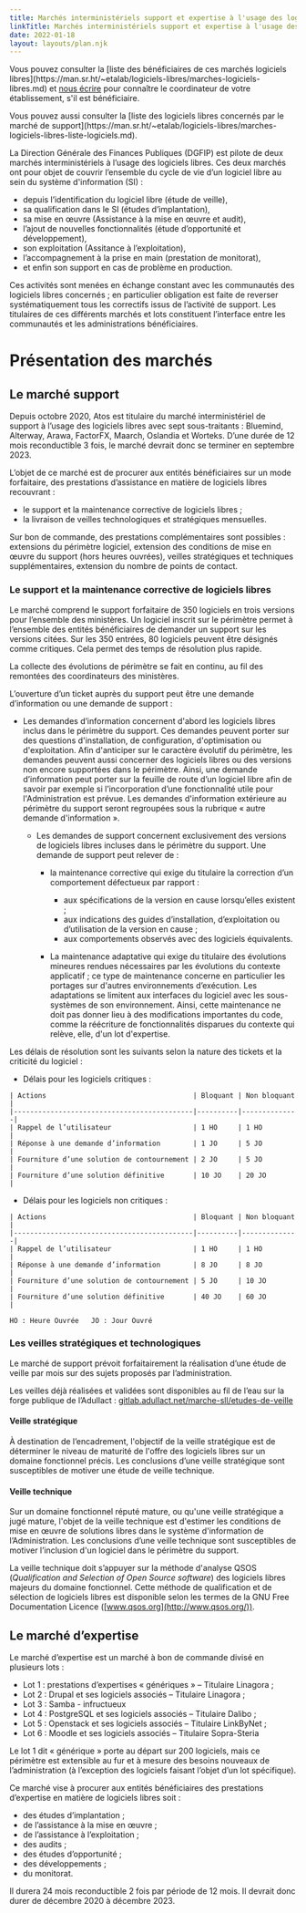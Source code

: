 ```yaml
---
title: Marchés interministériels support et expertise à l'usage des logiciels libres
linkTitle: Marchés interministériels support et expertise à l'usage des logiciels libres
date: 2022-01-18
layout: layouts/plan.njk
---
```


<div class="fr-highlight">
  <p>Vous pouvez consulter la [liste des bénéficiaires de ces marchés logiciels libres](https://man.sr.ht/~etalab/logiciels-libres/marches-logiciels-libres.md) et <a href="/contacts">nous écrire</a> pour connaître le coordinateur de votre établissement, s'il est bénéficiaire.</p>
  <p>Vous pouvez aussi consulter la [liste des logiciels libres concernés par le marché de support](https://man.sr.ht/~etalab/logiciels-libres/marches-logiciels-libres-liste-logiciels.md).</p>
</div>

La Direction Générale des Finances Publiques (DGFIP) est pilote de deux marchés interministériels à l’usage des logiciels libres. Ces deux marchés ont pour objet de couvrir l’ensemble du cycle de vie d’un logiciel libre au sein du système d'information (SI) :

- depuis l’identification du logiciel libre (étude de veille),
- sa qualification dans le SI (études d’implantation), 
- sa mise en œuvre (Assistance à la mise en œuvre et audit), 
- l’ajout de nouvelles fonctionnalités (étude d’opportunité et développement),
- son exploitation (Assitance à l’exploitation), 
- l’accompagnement à la prise en main (prestation de monitorat),
- et enfin son support en cas de problème en production.

Ces activités sont menées en échange constant avec les communautés des logiciels libres concernés ; en particulier obligation est faite de reverser systématiquement tous les correctifs issus de l’activité de support. Les titulaires de ces différents marchés et lots constituent l’interface entre les communautés et les administrations bénéficiaires.

# Présentation des marchés

## Le marché support

Depuis octobre 2020, Atos est titulaire du marché interministériel de support à l’usage des logiciels libres avec sept sous-traitants : Bluemind, Alterway, Arawa, FactorFX, Maarch, Oslandia et Worteks. D’une durée de 12 mois reconductible 3 fois, le marché devrait donc se terminer en septembre 2023.

L’objet de ce marché est de procurer aux entités bénéficiaires sur un mode forfaitaire, des prestations d’assistance en matière de logiciels libres recouvrant :

- le support et la maintenance corrective de logiciels libres ;
- la livraison de veilles technologiques et stratégiques mensuelles.

Sur bon de commande, des prestations complémentaires sont possibles : extensions du périmètre logiciel, extension des conditions de mise en œuvre du support (hors heures ouvrées), veilles stratégiques et techniques supplémentaires, extension du nombre de points de contact.

### Le support et la maintenance corrective de logiciels libres

Le marché comprend le support forfaitaire de 350 logiciels en trois versions pour l’ensemble des ministères. Un logiciel inscrit sur le périmètre permet à l’ensemble des entités bénéficiaires de demander un support sur les versions citées. Sur les 350 entrées, 80 logiciels peuvent être désignés comme critiques. Cela permet des temps de résolution plus rapide.

La collecte des évolutions de périmètre se fait en continu, au fil des remontées des coordinateurs des ministères.

L’ouverture d’un ticket auprès du support peut être une demande d’information ou une demande de support :

- Les demandes d’information concernent d'abord les logiciels libres inclus dans le périmètre du support. Ces demandes peuvent porter sur des questions d'installation, de configuration, d'optimisation ou d'exploitation. Afin d'anticiper sur le caractère évolutif du périmètre, les demandes peuvent aussi concerner des logiciels libres ou des versions non encore supportées dans le périmètre. Ainsi, une demande d’information peut porter sur la feuille de route d’un logiciel libre afin de savoir par exemple si l’incorporation d’une fonctionnalité utile pour l'Administration est prévue. Les demandes d'information extérieure au périmètre du support seront regroupées sous la rubrique « autre demande d'information ».
  
  - Les demandes de support concernent exclusivement des versions de logiciels libres incluses dans le périmètre du support. Une demande de support peut relever de :

	- la maintenance corrective qui exige du titulaire la correction d’un comportement défectueux par rapport :
	  - aux spécifications de la version en cause lorsqu’elles existent ;
	  - aux indications des guides d’installation, d’exploitation ou d’utilisation de la version en cause ;
	  - aux comportements observés avec des logiciels équivalents.

    - La maintenance adaptative qui exige du titulaire des évolutions mineures rendues nécessaires par les évolutions du contexte applicatif ; ce type de maintenance concerne en particulier les portages sur d'autres environnements d’exécution. Les adaptations se limitent aux interfaces du logiciel avec les sous-systèmes de son environnement. Ainsi, cette maintenance ne doit pas donner lieu à des modifications importantes du code, comme la réécriture de fonctionnalités disparues du contexte qui relève, elle, d'un lot d'expertise.

Les délais de résolution sont les suivants selon la nature des tickets et la criticité du logiciel :

- Délais pour les logiciels critiques :

```
| Actions                                    | Bloquant | Non bloquant |
|--------------------------------------------|----------|--------------|
| Rappel de l’utilisateur                    | 1 HO     | 1 HO         |
| Réponse à une demande d’information        | 1 JO     | 5 JO         |
| Fourniture d’une solution de contournement | 2 JO     | 5 JO         |
| Fourniture d’une solution définitive       | 10 JO    | 20 JO        |
```

- Délais pour les logiciels non critiques :

```
| Actions                                    | Bloquant | Non bloquant |
|--------------------------------------------|----------|--------------|
| Rappel de l’utilisateur                    | 1 HO     | 1 HO         |
| Réponse à une demande d’information        | 8 JO     | 8 JO         |
| Fourniture d’une solution de contournement | 5 JO     | 10 JO        |
| Fourniture d’une solution définitive       | 40 JO    | 60 JO        |
```

	HO : Heure Ouvrée 	JO : Jour Ouvré

### Les veilles stratégiques et technologiques

Le marché de support prévoit forfaitairement la réalisation d’une étude de veille par mois sur des sujets proposés par l’administration.

Les veilles déjà réalisées et validées sont disponibles au fil de l’eau sur la forge publique de l’Adullact : [gitlab.adullact.net/marche-sll/etudes-de-veille](https://gitlab.adullact.net/marche-sll/etudes-de-veille)

#### Veille stratégique

À destination de l’encadrement, l'objectif de la veille stratégique est de déterminer le niveau de maturité de l'offre des logiciels libres sur un domaine fonctionnel précis. Les conclusions d’une veille stratégique sont susceptibles de motiver une étude de veille technique.

#### Veille technique

Sur un domaine fonctionnel réputé mature, ou qu'une veille stratégique a jugé mature, l'objet de la veille technique est d'estimer les conditions de mise en œuvre de solutions libres dans le système d'information de l’Administration. Les conclusions d’une veille technique sont susceptibles de motiver l’inclusion d'un logiciel dans le périmètre du support.

La veille technique doit s’appuyer sur la méthode d'analyse QSOS (*Qualification and Selection of Open Source software*) des logiciels libres majeurs du domaine fonctionnel. Cette méthode de qualification et de sélection de logiciels libres est disponible selon les termes de la GNU Free Documentation Licence ([www.qsos.org](http://www.qsos.org/)).

## Le marché d’expertise

Le marché d’expertise est un marché à bon de commande divisé en plusieurs lots :

- Lot 1 : prestations d’expertises « génériques » – Titulaire Linagora ;
- Lot 2 : Drupal et ses logiciels associés – Titulaire Linagora ;
- Lot 3 : Samba - infructueux
- Lot 4 : PostgreSQL et ses logiciels associés – Titulaire Dalibo ;
- Lot 5 : Openstack et ses logiciels associés – Titulaire LinkByNet ;
- Lot 6 : Moodle et ses logiciels associés – Titulaire Sopra-Steria

Le lot 1 dit « générique » porte au départ sur 200 logiciels, mais ce périmètre est extensible au fur et à mesure des besoins nouveaux de l’administration (à l’exception des logiciels faisant l’objet d’un lot spécifique).

Ce marché vise à procurer aux entités bénéficiaires des prestations d’expertise en matière de logiciels libres soit :

- des études d’implantation ;
- de l’assistance à la mise en œuvre ;
- de l’assistance à l’exploitation ;
- des audits ;
- des études d’opportunité ;
- des développements ;
- du monitorat.

Il durera 24 mois reconductible 2 fois par période de 12 mois. Il devrait donc durer de décembre 2020 à décembre 2023.
